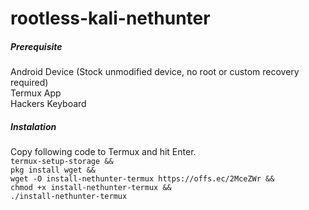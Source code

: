 # rootless-kali-nethunter
<h5>Prerequisite</h5>
Android Device
(Stock unmodified device, no root or custom recovery required)
<br>Termux App
<br>Hackers Keyboard
<h5>Instalation</h5>
Copy following code to Termux and hit Enter.
<code>
termux-setup-storage && 
pkg install wget &&
wget -O install-nethunter-termux https://offs.ec/2MceZWr &&
chmod +x install-nethunter-termux &&
./install-nethunter-termux
</code>
